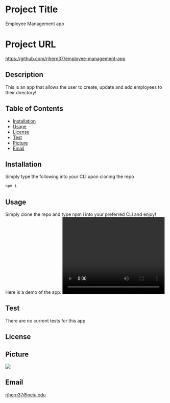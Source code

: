 
# Project Title 
Employee Management app


# Project URL
https://github.com/rjhern37/employee-management-app

## Description 
This is an app that allows the user to create, update and add employees to their directory!

## Table of Contents
* [Installation](#installation)
* [Usage](#usage)
* [License](#license)
* [Test](#test)
* [Picture](#picture)
* [Email](#email)


## Installation
Simply type the following into your CLI upon cloning the repo

```sh
npm i
```


## Usage
Simply clone the repo and type npm i into your preferred CLI and enjoy! Here is a demo of the app:
<video width="320" height="240" controls>
  <source src="https://player.vimeo.com/video/439812223" type="video/mp4">
</video> 

## Test
There are no current tests for this app

## License


## Picture
<img src="https://avatars1.githubusercontent.com/u/59975055?v=4"/>

## Email
rjhern37@neiu.edu

